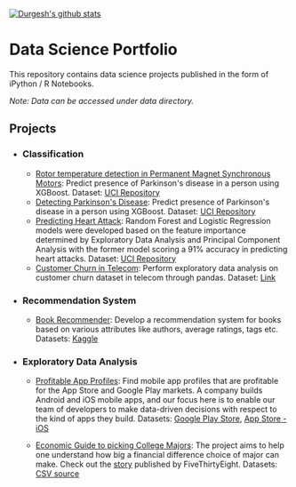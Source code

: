 [![Durgesh's github stats](https://github-readme-stats.vercel.app/api?username=durgeshM-ai&count_private=true&show_icons=true&theme=radical&hide_rank=false)](https://github.com/anuraghazra/github-readme-stats)

# Data Science Portfolio
This repository contains data science projects published in the form of iPython / R Notebooks.

_Note: Data can be accessed under data directory._

## Projects
- ### Classification
	- [Rotor temperature detection in Permanent Magnet Synchronous Motors](https://github.com/durgeshM-ai/Data-Science-Projects/blob/master/python_notebooks/Detecting%20Parkinson's%20disease.ipynb): Predict presence of Parkinson's disease in a person using XGBoost. Dataset: [UCI Repository](https://archive.ics.uci.edu/ml/datasets/Parkinsons)
	- [Detecting Parkinson's Disease](https://github.com/durgeshM-ai/Data-Science-Projects/blob/master/python_notebooks/Detecting%20Parkinson's%20disease.ipynb): Predict presence of Parkinson's disease in a person using XGBoost. Dataset: [UCI Repository](https://archive.ics.uci.edu/ml/datasets/Parkinsons)
	- [Predicting Heart Attack](https://github.com/durgeshM-ai/Data-Science-Projects/blob/master/r-code/Predicting%20Heart%20Attack.Rmd): Random Forest and Logistic Regression models were developed based on the feature importance determined by Exploratory Data Analysis and Principal Component Analysis with the former model scoring a 91% accuracy in predicting heart attacks. Dataset: [UCI Repository](https://archive.ics.uci.edu/ml/datasets/Heart+Disease)
	- [Customer Churn in Telecom](https://github.com/durgeshM-ai/Data-Science-Projects/blob/master/python_notebooks/EDA.pandas%20-%20customer%20churn.ipynb): Perform exploratory data analysis on customer churn dataset in telecom through pandas. Dataset: [Link](https://github.com/durgeshM-ai/Data-Science-Projects/blob/master/datasets/telecom_churn_csv.csv)
	
- ### Recommendation System
	- [Book Recommender](python_notebooks/Book_Recommender_Mishra_Durgesh.ipynb): Develop a recommendation system for books based on various attributes like authors, average ratings, tags etc. Datasets: [Kaggle](https://www.kaggle.com/zygmunt/goodbooks-10k)

- ### Exploratory Data Analysis
	- [Profitable App Profiles](python_notebooks/ProfitableAppProfiles.ipynb): Find mobile app profiles that are profitable for the App Store and Google Play markets. A company builds Android and iOS mobile apps, and our focus here is to enable our team of developers to make data-driven decisions with respect to the kind of apps they build. Datasets: [Google Play Store](https://www.kaggle.com/lava18/google-play-store-apps), [App Store - iOS]()

	- [Economic Guide to picking College Majors](https://github.com/durgeshM-ai/Data-Science-Projects/blob/master/python_notebooks/Econ%20College%20Major.ipynb): The project aims to help one understand how big a financial difference choice of major can make. Check out the [story](https://fivethirtyeight.com/features/the-economic-guide-to-picking-a-college-major/) published by FiveThirtyEight. Datasets: [CSV source](https://github.com/fivethirtyeight/data/blob/master/college-majors/recent-grads.csv)
